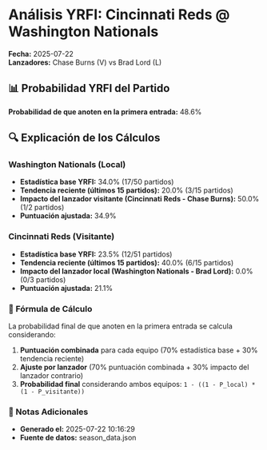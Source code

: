 # Análisis YRFI: Cincinnati Reds @ Washington Nationals

**Fecha:** 2025-07-22  
**Lanzadores:** Chase Burns (V) vs Brad Lord (L)

## 📊 Probabilidad YRFI del Partido

**Probabilidad de que anoten en la primera entrada:** 48.6%

## 🔍 Explicación de los Cálculos

### Washington Nationals (Local)
- **Estadística base YRFI:** 34.0% (17/50 partidos)
- **Tendencia reciente (últimos 15 partidos):** 20.0% (3/15 partidos)
- **Impacto del lanzador visitante (Cincinnati Reds - Chase Burns):** 50.0% (1/2 partidos)
- **Puntuación ajustada:** 34.9%

### Cincinnati Reds (Visitante)
- **Estadística base YRFI:** 23.5% (12/51 partidos)
- **Tendencia reciente (últimos 15 partidos):** 40.0% (6/15 partidos)
- **Impacto del lanzador local (Washington Nationals - Brad Lord):** 0.0% (0/3 partidos)
- **Puntuación ajustada:** 21.1%

### 📝 Fórmula de Cálculo

La probabilidad final de que anoten en la primera entrada se calcula considerando:
1. **Puntuación combinada** para cada equipo (70% estadística base + 30% tendencia reciente)
2. **Ajuste por lanzador** (70% puntuación combinada + 30% impacto del lanzador contrario)
3. **Probabilidad final** considerando ambos equipos: `1 - ((1 - P_local) * (1 - P_visitante))`

### 📌 Notas Adicionales

- **Generado el:** 2025-07-22 10:16:29
- **Fuente de datos:** season_data.json
